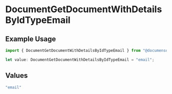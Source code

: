 # DocumentGetDocumentWithDetailsByIdTypeEmail

## Example Usage

```typescript
import { DocumentGetDocumentWithDetailsByIdTypeEmail } from "@documenso/sdk-typescript/models/operations";

let value: DocumentGetDocumentWithDetailsByIdTypeEmail = "email";
```

## Values

```typescript
"email"
```